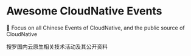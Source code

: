 # Awesome CloudNative Events
🎉 Focus on all  Chinese Events of CloudNative, and the  public source of CloudNative

搜罗国内云原生相关技术活动及其公开资料
